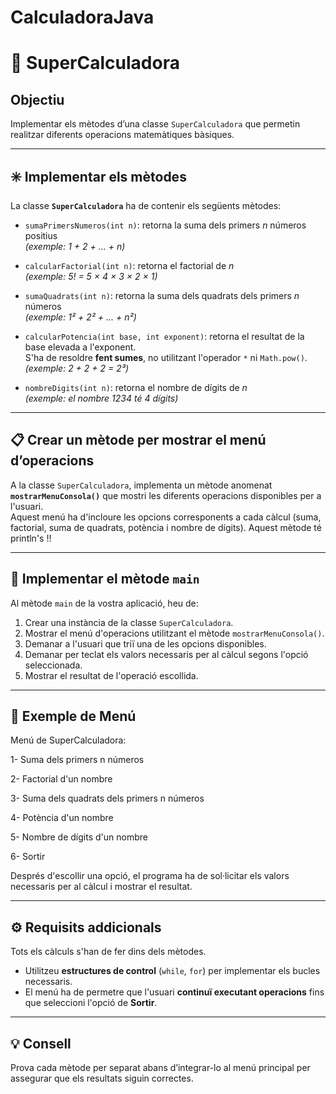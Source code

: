 # CalculadoraJava

# 🧮 SuperCalculadora

## Objectiu
Implementar els mètodes d’una classe `SuperCalculadora` que permetin realitzar diferents operacions matemàtiques bàsiques.

---

## ✳️ Implementar els mètodes

La classe **`SuperCalculadora`** ha de contenir els següents mètodes:

- `sumaPrimersNumeros(int n)`: retorna la suma dels primers *n* números positius  
  *(exemple: 1 + 2 + ... + n)*

- `calcularFactorial(int n)`: retorna el factorial de *n*  
  *(exemple: 5! = 5 × 4 × 3 × 2 × 1)*

- `sumaQuadrats(int n)`: retorna la suma dels quadrats dels primers *n* números  
  *(exemple: 1² + 2² + ... + n²)*

- `calcularPotencia(int base, int exponent)`: retorna el resultat de la base elevada a l'exponent.  
  S'ha de resoldre **fent sumes**, no utilitzant l'operador `*` ni `Math.pow()`.  
  *(exemple: 2 + 2 + 2 = 2³)*

- `nombreDigits(int n)`: retorna el nombre de dígits de *n*  
  *(exemple: el nombre 1234 té 4 dígits)*

---

## 📋 Crear un mètode per mostrar el menú d’operacions

A la classe `SuperCalculadora`, implementa un mètode anomenat **`mostrarMenuConsola()`** que mostri les diferents operacions disponibles per a l'usuari.  
Aquest menú ha d'incloure les opcions corresponents a cada càlcul (suma, factorial, suma de quadrats, potència i nombre de dígits).
Aquest mètode té println's !!

---

## 🚀 Implementar el mètode `main`

Al mètode `main` de la vostra aplicació, heu de:

1. Crear una instància de la classe `SuperCalculadora`.
2. Mostrar el menú d'operacions utilitzant el mètode `mostrarMenuConsola()`.
3. Demanar a l'usuari que triï una de les opcions disponibles.
4. Demanar per teclat els valors necessaris per al càlcul segons l'opció seleccionada.
5. Mostrar el resultat de l'operació escollida.

---

## 🧭 Exemple de Menú
Menú de SuperCalculadora:

1- Suma dels primers n números

2- Factorial d'un nombre

3- Suma dels quadrats dels primers n números

4- Potència d'un nombre

5- Nombre de dígits d'un nombre

6- Sortir

Després d'escollir una opció, el programa ha de sol·licitar els valors necessaris per al càlcul i mostrar el resultat.

---

## ⚙️ Requisits addicionals


  Tots els càlculs s'han de fer dins dels mètodes.
- Utilitzeu **estructures de control** (`while`, `for`) per implementar els bucles necessaris.
- El menú ha de permetre que l'usuari **continuï executant operacions** fins que seleccioni l'opció de **Sortir**.

---

## 💡 Consell
Prova cada mètode per separat abans d’integrar-lo al menú principal per assegurar que els resultats siguin correctes.

